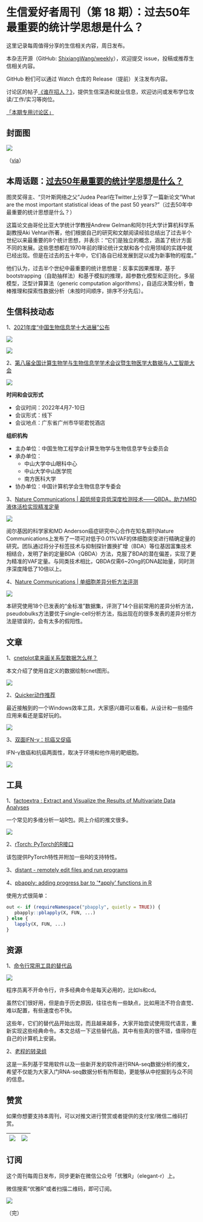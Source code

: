 # 生信爱好者周刊（第 18 期）：过去50年最重要的统计学思想是什么？

这里记录每周值得分享的生信相关内容，周日发布。

本杂志开源（GitHub: [ShixiangWang/weekly](https://github.com/ShixiangWang/weekly)），欢迎提交 issue，投稿或推荐生信相关内容。

GitHub 粉们可以通过 Watch 仓库的 Release（提前）关注发布内容。

讨论区的帖子[《谁在招人？》](https://github.com/ShixiangWang/weekly/issues/2)，提供生信深造和就业信息，欢迎访问或发布学位攻读/工作/实习等岗位。

[「本期专用讨论区」](https://github.com/ShixiangWang/weekly/issues/456)

## 封面图

![](https://gitee.com/ShixiangWang/ImageCollection/raw/master/2022-2-19/1645279725781-iShot2022-02-19%2022.08.24.png)

（[via](https://pixabay.com/zh/photos/animal-puppy-dog-canine-pet-4085255/)）

## 本周话题：[过去50年最重要的统计学思想是什么？](https://mp.weixin.qq.com/s/_FuXZHmwTunEZ1kGgeoRSA)

图灵奖得主、“贝叶斯网络之父”Judea Pearl在Twitter上分享了一篇新论文“What are the most important statistical ideas of the past 50 years?”（过去50年中最重要的统计思想是什么？）

这篇论文由哥伦比亚大学统计学教授Andrew Gelman和阿尔托大学计算机科学系副教授Aki Vehtari所著，他们根据自己的研究和文献阅读经验总结出了过去半个世纪以来最重要的8个统计思想，并表示：“它们是独立的概念，涵盖了统计方面不同的发展。这些思想都在1970年前的理论统计文献和各个应用领域的实践中就已经出现。但是在过去的五十年中，它们各自已经发展到足以成为新事物的程度。”

他们认为，过去半个世纪中最重要的统计思想是：反事实因果推理，基于bootstrapping（自助抽样法）和基于模拟的推理，超参数化模型和正则化，多层模型，泛型计算算法（generic computation algorithms），自适应决策分析，鲁棒推理和探索性数据分析（未按时间顺序，排序不分先后）。

## 生信科技动态

1、[2021年度“中国生物信息学十大进展”公布](https://mp.weixin.qq.com/s/yUPY0XoHHqZb4dJkC7nCUg)


![](https://gitee.com/ShixiangWang/ImageCollection/raw/master/2022-2-19/1645279951685-image.png)

![](https://gitee.com/ShixiangWang/ImageCollection/raw/master/2022-2-19/1645279963729-image.png)


2、[第八届全国计算生物学与生物信息学学术会议暨生物医学大数据与人工智能大会](https://mp.weixin.qq.com/s/Dvg4-UIm2SXRQpbjjikt5g)


![](https://gitee.com/ShixiangWang/ImageCollection/raw/master/2022-2-19/1645280021020-image.png)

**时间和会议形式**

- 会议时间：2022年4月7-10日
- 会议形式：线下
- 会议地点：广东省广州市华钜君悦酒店

**组织机构**

- 主办单位：中国生物工程学会计算生物学与生物信息学专业委员会
- 承办单位：
  - 中山大学中山眼科中心
  - 中山大学中山医学院
  - 南方医科大学
- 协办单位：中国计算机学会生物信息学专委会

3、[Nature Communications | 超低频变异低深度检测技术——QBDA，助力MRD液体活检实现精准定量](https://mp.weixin.qq.com/s/uwM2ANd9BPIVb7jWLkqDig)


![](https://gitee.com/ShixiangWang/ImageCollection/raw/master/2022-2-19/1645280179894-image.png)


阅尔基因的科学家和MD Anderson癌症研究中心合作在知名期刊Nature Communications上发布了一项可对低于0.01%VAF的体细胞突变进行精确定量的研究。团队通过将分子标签技术与抑制探针置换扩增（BDA）等位基因富集技术相结合，发明了新的定量BDA（QBDA）方法，克服了BDA的潜在偏差，实现了更为精准的VAF定量。与同类技术相比，QBDA仅需6~20ng的DNA起始量，同时测序深度降低了10倍以上。 

4、[Nature Communications | 单细胞差异分析方法评测](https://mp.weixin.qq.com/s/dUedBCozMqmpL8ptXmf1HA)


![](https://gitee.com/ShixiangWang/ImageCollection/raw/master/2022-2-19/1645280258712-image.png)

本研究使用18个已发表的“金标准”数据集，评测了14个目前常用的差异分析方法，pseudobulks方法要优于single-cell分析方法，指出现在的很多发表的差异分析方法是错误的，会有太多的假阳性。

## 文章

1、[cnetplot拿来画关系型数据怎么样？](https://mp.weixin.qq.com/s/4fFt0-sjjwa18tG5qoeXHw)

本文介绍了使用自定义的数据绘制cnet图形。


![](https://gitee.com/ShixiangWang/ImageCollection/raw/master/2022-2-19/1645280410378-image.png)

2、[Quicker动作推荐](https://mp.weixin.qq.com/s/dBXkvaoXkYPSnTls1CS41g)

最近接触到的一个Windows效率工具，大家感兴趣可以看看。从设计和一些插件应用来看还是蛮好玩的。


![](https://gitee.com/ShixiangWang/ImageCollection/raw/master/2022-2-19/1645280511440-image.png)

3、[双面IFN-γ：抗癌又促癌](https://mp.weixin.qq.com/s?__biz=Mzg2OTczNjI0OQ==&mid=2247489298&idx=1&sn=0393e0fed1b70de903cbcee19b76ddb7&source=41#wechat_redirect)

IFN-γ致癌和抗癌两面性，取决于环境和他作用的靶细胞。


![](https://gitee.com/ShixiangWang/ImageCollection/raw/master/2022-2-19/1645280666802-image.png)


## 工具

1、[factoextra : Extract and Visualize the Results of Multivariate Data Analyses](https://github.com/kassambara/factoextra)

一个常见的多维分析一站R包。网上介绍的推文很多。

![](https://gitee.com/ShixiangWang/ImageCollection/raw/master/2022-2-19/1645280724741-image.png)

2、[rTorch: PyTorch的R接口](https://github.com/f0nzie/rTorch)

该包提供PyTorch特性并附加一些R的支持特性。

3、[distant - remotely edit files and run programs](https://github.com/chipsenkbeil/distant)

4、[pbapply: adding progress bar to '\*apply' functions in R](https://github.com/psolymos/pbapply)

使用方式很简单：

```r
out <- if (requireNamespace("pbapply", quietly = TRUE)) {
   pbapply::pblapply(X, FUN, ...)
} else {
   lapply(X, FUN, ...)
}
```


## 资源

1、[命令行常用工具的替代品](https://mp.weixin.qq.com/s/gkPbQTyhAHwYrpzJjftJVQ)


![](https://gitee.com/ShixiangWang/ImageCollection/raw/master/2022-2-19/1645281107743-image.png)


程序员离不开命令行，许多经典命令是每天必用的，比如ls和cd。

虽然它们很好用，但是由于历史原因，往往也有一些缺点，比如用法不符合直觉、难以配置，有些速度也不快。

这些年，它们的替代品开始出现，而且越来越多，大家开始尝试使用现代语言，重新实现这些经典命令。本文总结一下这些替代品，其中有些真的很不错，值得你在自己的计算机上安装。

2、[老程的转录组](https://mp.weixin.qq.com/mp/appmsgalbum?action=getalbum&__biz=MzUzMTEwODk0Ng==&scene=1&album_id=1749887454125293572&count=3#wechat_redirect)

这是一系列基于常用软件以及一些新开发的软件进行RNA-seq数据分析的推文，希望不仅能为大家入门RNA-seq数据分析有所帮助，更能够从中挖掘到与众不同的信息。


## 赞赏

如果你想要支持本周刊，可以对推文进行赞赏或者提供的支付宝/微信二维码打赏。

| ![](https://gitee.com/ShixiangWang/ImageCollection/raw/master/png/202109171440597.jpg) | ![](https://gitee.com/ShixiangWang/ImageCollection/raw/master/png/202109171440452.jpg) |
| ------------------------------------------------------------ | ------------------------------------------------------------ |

## 订阅

这个周刊每周日发布，同步更新在微信公众号「优雅R」（elegant-r）上。

微信搜索“优雅R”或者扫描二维码，即可订阅。

![](https://gitee.com/ShixiangWang/ImageCollection/raw/master/png/202109101438292.jpg)

（完）

